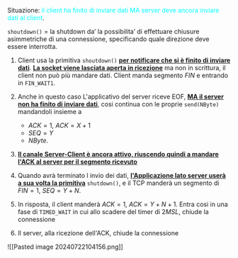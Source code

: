 Situazione: <span style=color:cyan>il client ha finito di inviare dati MA server deve ancora inviare dati al client</span>. 

`shoutdown()` = la shutdown da’ la possibilita’ di effettuare chiusure asimmetriche di una connessione, specificando quale direzione deve essere interrotta.

1. Client usa la primitiva `shoutdown()` <b><u>per notificare che si è finito di inviare dati</u></b>. <b><u>La socket viene lasciata aperta in ricezione</u></b> ma non in scrittura, il client non può più mandare dati.  Client manda segmento $FIN$ e entrando in `FIN_WAIT1`.
2. Anche in questo caso L'applicativo  del server riceve EOF, <b><u> MA il server non ha finito di inviare dati</u></b>, cosi continua con le proprie `send(NByte)` mandandoli insieme a 
    - $ACK = 1$, $ACK = X+1$ 
    - $SEQ = Y$ 
    - $NByte$. 

 3. <b><u>Il canale Server-Client è ancora attivo, riuscendo quindi a mandare l'ACK al server per il segmento ricevuto</u></b>
1. Quando avrà terminato l invio dei dati, <b><u>l'Applicazione lato server userà a sua volta la primitiva</u></b> `shutdown()`, e il TCP manderà un segmento di $FIN = 1$, $SEQ =  Y + N$.
2. In risposta, il client manderà $ACK=1$, $ACK=Y+N+1$. Entra cosi in una fase di `TIMED_WAIT` in cui allo scadere del timer di $2MSL$, chiude la connessione
3. Il server, alla ricezione dell'ACK, chiude la connessione

![[Pasted image 20240722104156.png]]

